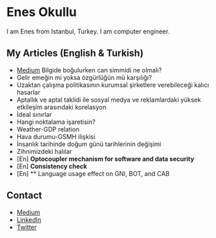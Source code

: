 # Enes Okullu
I am Enes from Istanbul, Turkey. I am computer engineer.

## My Articles (English & Turkish)

- [Medium](https://medium.com/@enesokullu/bilgide-bo%C4%9Fulurken-can-simidi-ne-olmal%C4%B1-9ad3df233f74) Bilgide boğulurken can simmidi ne olmalı?
- Gelir emeğin mi yoksa özgürlüğün mü karşılığı?
- Uzaktan çalışma politikasının kurumsal şirketlere verebileceği kalıcı hasarlar
- Aptallık ve aptal taklidi ile sosyal medya ve reklamlardaki yüksek etkileşim arasındaki korelasyon
- İdeal sınırlar
- Hangi noktalama işaretisin?
- Weather-GDP relation
- Hava durumu-GSMH ilişkisi
- İnsanlık tarihinde doğum günü tarihlerinin değişimi
- Zihnimizdeki halılar
- [En][]() **Optocoupler mechanism for software and data security**
- [En] **Consistency check**
- [En] ** Language usage effect on GNI, BOT, and CAB

## Contact
* [Medium](https://medium.com/@enesokullu)
* [LinkedIn](https://www.linkedin.com/in/muhammed-enes-okullu-520a8b79)
* [Twitter](https://twitter.com/EnesOkullu)
